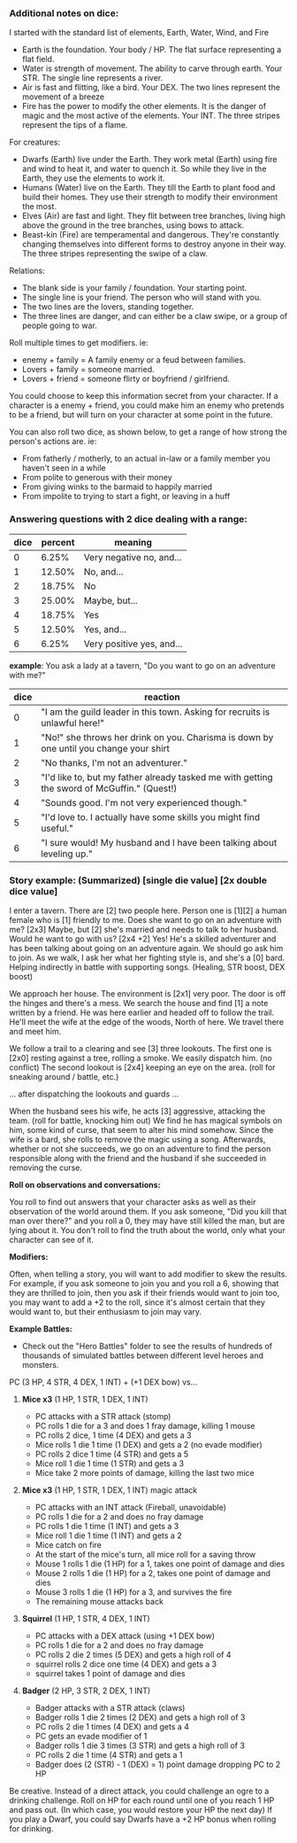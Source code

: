 ### Additional notes on dice:

I started with the standard list of elements, Earth, Water, Wind, and Fire

* Earth is the foundation. Your body / HP. The flat surface representing a flat field.
* Water is strength of movement. The ability to carve through earth. Your STR. The single line represents a river.
* Air is fast and flitting, like a bird. Your DEX. The two lines represent the movement of a breeze
* Fire has the power to modify the other elements. It is the danger of magic and the most active of the elements. Your INT. The three stripes represent the tips of a flame.

For creatures:

* Dwarfs (Earth) live under the Earth. They work metal (Earth) using fire and wind to heat it, and water to quench it. So while they live in the Earth, they use the elements to work it.
* Humans (Water) live on the Earth. They till the Earth to plant food and build their homes. They use their strength to modify their environment the most.
* Elves (Air) are fast and light. They flit between tree branches, living high above the ground in the tree branches, using bows to attack.
* Beast-kin (Fire) are temperamental and dangerous. They're constantly changing themselves into different forms to destroy anyone in their way. The three stripes representing the swipe of a claw.

Relations:

* The blank side is your family / foundation. Your starting point.
* The single line is your friend. The person who will stand with you.
* The two lines are the lovers, standing together.
* The three lines are danger, and can either be a claw swipe, or a group of people going to war.

Roll multiple times to get modifiers. ie:

* enemy + family = A family enemy or a feud between families.
* Lovers + family = someone married.
* Lovers + friend = someone flirty or boyfriend / girlfriend.

You could choose to keep this information secret from your character. If a character is a enemy + friend, you could make him an enemy who pretends to be a friend, but will turn on your character at some point in the future.

You can also roll two dice, as shown below, to get a range of how strong the person's actions are. ie:

* From fatherly / motherly, to an actual in-law or a family member you haven't seen in a while
* From polite to generous with their money
* From giving winks to the barmaid to happily married
* From impolite to trying to start a fight, or leaving in a huff

### Answering questions with 2 dice dealing with a range:

| dice| percent | meaning                   |
|-----|---------|---------------------------|
| 0   | 6.25%   | Very negative no, and...  |
| 1   | 12.50%  | No, and...                |
| 2   | 18.75%  | No                        |
| 3   | 25.00%  | Maybe, but...             |
| 4   | 18.75%  | Yes                       |
| 5   | 12.50%  | Yes, and...               |
| 6   | 6.25%   | Very positive yes, and... |

**example**: You ask a lady at a tavern, "Do you want to go on an adventure with me?"

| dice | reaction                                                                                   |
|------|--------------------------------------------------------------------------------------------|
| 0    | "I am the guild leader in this town. Asking for recruits is unlawful here!"                |
| 1    | "No!" she throws her drink on you. Charisma is down by one until you change your shirt     |
| 2    | "No thanks, I'm not an adventurer."                                                        |
| 3    | "I'd like to, but my father already tasked me with getting the sword of McGuffin." (Quest!)|
| 4    | "Sounds good. I'm not very experienced though."                                            |
| 5    | "I'd love to. I actually have some skills you might find useful."                          |
| 6    | "I sure would! My husband and I have been talking about leveling up."                      |

### Story example: (Summarized) [single die value] [2x double dice value]

I enter a tavern. There are [2] two people here. Person one is [1][2] a human female who is [1] friendly to me. Does she want to go on an adventure with me? [2x3] Maybe, but [2] she's married and needs to talk to her husband. Would he want to go with us? [2x4 +2] Yes! He's a skilled adventurer and has been talking about going on an adventure again. We should go ask him to join. As we walk, I ask her what her fighting style is, and she's a [0] bard. Helping indirectly in battle with supporting songs. (Healing, STR boost, DEX boost)

We approach her house. The environment is [2x1] very poor. The door is off the hinges and there's a mess. We search the house and find [1] a note written by a friend. He was here earlier and headed off to follow the trail. He'll meet the wife at the edge of the woods, North of here. We travel there and meet him.

We follow a trail to a clearing and see [3] three lookouts. The first one is [2x0] resting against a tree, rolling a smoke.  We easily dispatch him. (no conflict) The second lookout is [2x4] keeping an eye on the area. (roll for sneaking around / battle, etc.)

... after dispatching the lookouts and guards ...

When the husband sees his wife, he acts [3] aggressive, attacking the team. (roll for battle, knocking him out) We find he has magical symbols on him, some kind of curse, that seem to alter his mind somehow. Since the wife is a bard, she rolls to remove the magic using a song. Afterwards, whether or not she succeeds, we go on an adventure to find the person responsible along with the friend and the husband if she succeeded in removing the curse.

**Roll on observations and conversations:**

You roll to find out answers that your character asks as well as their observation of the world around them. If you ask someone, "Did you kill that man over there?" and you roll a 0, they may have still killed the man, but are lying about it. You don't roll to find the truth about the world, only what your character can see of it.

**Modifiers:**

Often, when telling a story, you will want to add modifier to skew the results. For example, if you ask someone to join you and you roll a 6, showing that they are thrilled to join, then you ask if their friends would want to join too, you may want to add a +2 to the roll, since it's almost certain that they would want to, but their enthusiasm to join may vary.

**Example Battles:**

* Check out the "Hero Battles" folder to see the results of hundreds of thousands of simulated battles between different level heroes and monsters.

PC (3 HP, 4 STR, 4 DEX, 1 INT) + (+1 DEX bow) vs...

1. **Mice x3** (1 HP, 1 STR, 1 DEX, 1 INT)

    * PC attacks with a STR attack (stomp)
    * PC rolls 1 die for a 3 and does 1 fray damage, killing 1 mouse
    * PC rolls 2 dice, 1 time (4 DEX) and gets a 3
    * Mice rolls 1 die 1 time (1 DEX) and gets a 2 (no evade modifier)
    * PC rolls 2 dice 1 time (4 STR) and gets a 5
    * Mice roll 1 die 1 time (1 STR) and gets a 3
    * Mice take 2 more points of damage, killing the last two mice

2. **Mice x3** (1 HP, 1 STR, 1 DEX, 1 INT) magic attack

    * PC attacks with an INT attack (Fireball, unavoidable)
    * PC rolls 1 die for a 2 and does no fray damage
    * PC rolls 1 die 1 time (1 INT) and gets a 3
    * Mice roll 1 die 1 time (1 INT) and gets a 2
    * Mice catch on fire
    * At the start of the mice's turn, all mice roll for a saving throw
    * Mouse 1 rolls 1 die (1 HP) for a 1, takes one point of damage and dies
    * Mouse 2 rolls 1 die (1 HP) for a 2, takes one point of damage and dies
    * Mouse 3 rolls 1 die (1 HP) for a 3, and survives the fire
    * The remaining mouse attacks back

3. **Squirrel** (1 HP, 1 STR, 4 DEX, 1 INT)

    * PC attacks with a DEX attack (using +1 DEX bow)
    * PC rolls 1 die for a 2 and does no fray damage
    * PC rolls 2 die 2 times (5 DEX) and gets a high roll of 4
    * squirrel rolls 2 dice one time (4 DEX) and gets a 3
    * squirrel takes 1 point of damage and dies

4. **Badger** (2 HP, 3 STR, 2 DEX, 1 INT)

    * Badger attacks with a STR attack (claws)
    * Badger rolls 1 die 2 times (2 DEX) and gets a high roll of 3
    * PC rolls 2 die 1 times (4 DEX) and gets a 4
    * PC gets an evade modifier of 1
    * Badger rolls 1 die 3 times (3 STR) and gets a high roll of 3
    * PC rolls 2 die 1 time (4 STR) and gets a 1
    * Badger does (2 (STR) - 1 (DEX) = 1) point damage dropping PC to 2 HP

Be creative. Instead of a direct attack, you could challenge an ogre to a drinking challenge. Roll on HP for each round until one of you reach 1 HP and pass out. (In which case, you would restore your HP the next day) If you play a Dwarf, you could say Dwarfs have a +2 HP bonus when rolling for drinking.
